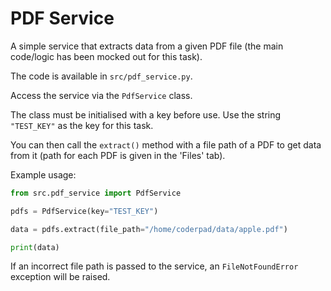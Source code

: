 # PDF Service

A simple service that extracts data from a given PDF file (the main code/logic has been mocked out for this task).

The code is available in `src/pdf_service.py`.

Access the service via the `PdfService` class.

The class must be initialised with a key before use. Use the string `"TEST_KEY"` as the key for this task.

You can then call the `extract()` method with a file path of a PDF to get data from it (path for each PDF is given in the 'Files' tab).

Example usage:

```python
from src.pdf_service import PdfService

pdfs = PdfService(key="TEST_KEY")

data = pdfs.extract(file_path="/home/coderpad/data/apple.pdf")

print(data)
```

If an incorrect file path is passed to the service, an `FileNotFoundError` exception will be raised.
